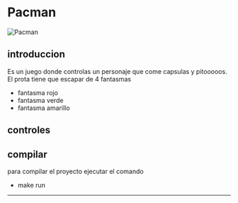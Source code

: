 # Pacman
![Pacman](https://store-images.s-microsoft.com/image/apps.51116.64038775097837221.dc6e1021-8d55-4bb8-acc7-b88fb8d47e71.3c7325bb-d861-4c0e-b4d9-40f3dfe2997d)

## introduccion
Es un juego donde controlas un personaje que come capsulas y pitooooos.
El prota tiene que escapar de 4 fantasmas 
- fantasma rojo
- fantasma verde
- fantasma amarillo 
## controles

## compilar 
para compilar el proyecto ejecutar el comando 
 - make run
 ---
 